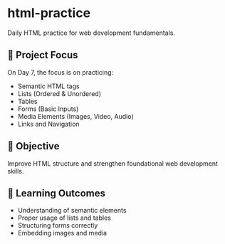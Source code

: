 # html-practice
Daily HTML practice for web development fundamentals.

## 📌 Project Focus
On Day 7, the focus is on practicing:
- Semantic HTML tags
- Lists (Ordered & Unordered)
- Tables
- Forms (Basic Inputs)
- Media Elements (Images, Video, Audio)
- Links and Navigation

## 🚀 Objective
Improve HTML structure and strengthen foundational web development skills.

## 🎯 Learning Outcomes
- Understanding of semantic elements
- Proper usage of lists and tables
- Structuring forms correctly
- Embedding images and media
